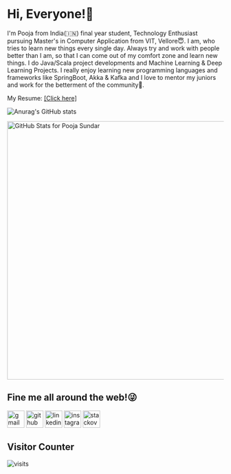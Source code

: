 # Hi, Everyone!👋

I'm Pooja from India(:india:) final year student, Technology Enthusiast pursuing Master's in Computer Application from VIT, Vellore:innocent:. I am, who tries to learn new things every single day. Always try and work with people better than I am, so that I can come out of my comfort zone and learn new things. I do Java/Scala project developments and Machine Learning & Deep Learning Projects. I really enjoy learning new programming languages and frameworks like SpringBoot, Akka & Kafka and I love to mentor my juniors and work for the betterment of the community:hugs:.

My Resume: [[Click here]](https://drive.google.com/file/d/1PGGcu7OocR0gpK-IWH_tBKNGLeLVOzbx/view?usp=drive_link)

![Anurag's GitHub stats](https://github-readme-stats.vercel.app/api?username=poojasundar15&show_icons=true&theme=jolly&width="600")

<img src="https://github-readme-stats.vercel.app/api?username=poojasundar15&show_icons=true&count_private=true&theme=jolly" alt="GitHub Stats for Pooja Sundar" width="600">

## Fine me all around the web!:stuck_out_tongue_winking_eye:

[<img src='https://cdn.jsdelivr.net/npm/simple-icons@3.0.1/icons/gmail.svg' alt='gmail' height='40'>](poojasundar519@gmail.com) [<img src='https://cdn.jsdelivr.net/npm/simple-icons@3.0.1/icons/github.svg' alt='github' height='40'>](https://github.com/https://github.com/poojasundar15)  [<img src='https://cdn.jsdelivr.net/npm/simple-icons@3.0.1/icons/linkedin.svg' alt='linkedin' height='40'>](https://www.linkedin.com/in/https://www.linkedin.com/in/pooja-sundar-676023215/)  [<img src='https://cdn.jsdelivr.net/npm/simple-icons@3.0.1/icons/instagram.svg' alt='instagram' height='40'>](https://www.instagram.com/https://instagram.com/_poojasundar_?igshid=MzRlODBiNWFlZA==/)  [<img src='https://cdn.jsdelivr.net/npm/simple-icons@3.0.1/icons/stackoverflow.svg' alt='stackoverflow' height='40'>](https://stackoverflow.com/users/https://stackoverflow.com/users/17790776/pooja-sundar)  

## Visitor Counter
<img src="https://visit-counter.vercel.app/counter.png?page=https%3A%2F%2Fgithub.com%2Fpoojasundar15&s=30&c=9905a3&bg=00000000&no=5&ff=alien&tb=&ta=" alt="visits">

